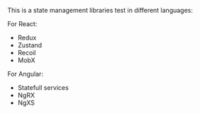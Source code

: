 This is a state management libraries test in different languages:

For React: 
- Redux
- Zustand
- Recoil
- MobX

For Angular:
- Statefull services
- NgRX
- NgXS